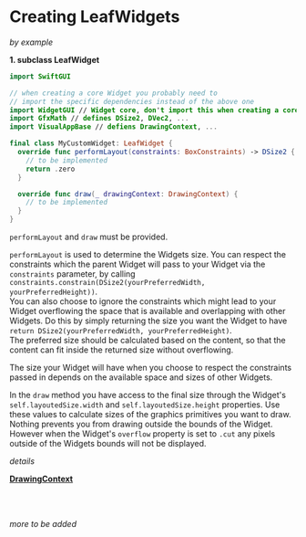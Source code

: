 # Creating LeafWidgets

*by example*

**1\. subclass LeafWidget**

```swift
import SwiftGUI

// when creating a core Widget you probably need to
// import the specific dependencies instead of the above one
import WidgetGUI // Widget core, don't import this when creating a core Widget
import GfxMath // defines DSize2, DVec2, ...
import VisualAppBase // defiens DrawingContext, ...

final class MyCustomWidget: LeafWidget {
  override func performLayout(constraints: BoxConstraints) -> DSize2 {
    // to be implemented
    return .zero
  }

  override func draw(_ drawingContext: DrawingContext) {
    // to be implemented
  }
}
```

`performLayout` and `draw` must be provided.

`performLayout` is used to determine the Widgets size.
You can respect the constraints which the parent Widget will pass to your Widget via the `constraints` parameter, by calling `constraints.constrain(DSize2(yourPreferredWidth, yourPreferredHeight))`.<br>
You can also choose to ignore the constraints which might lead to your Widget overflowing the space that is available and overlapping with other Widgets. Do this by simply returning the size you want the Widget to have `return DSize2(yourPreferredWidth, yourPreferredHeight)`.<br>
The preferred size should be calculated based on the content, so that the content can fit inside the returned size without overflowing.

The size your Widget will have when you choose to respect the constraints passed in depends on the available space and sizes of other Widgets.

In the `draw` method you have access to the final size through the Widget's `self.layoutedSize.width` and `self.layoutedSize.height` properties. Use these values to calculate sizes of the graphics primitives you want to draw.<br>
Nothing prevents you from drawing outside the bounds of the Widget. However when the Widget's `overflow` property is set to `.cut` any pixels outside of the Widgets bounds will not be displayed.

*details*

[**DrawingContext**](DrawingContext.md)

<br><br>

*more to be added*